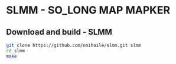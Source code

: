 # SLMM - SO_LONG MAP MAPKER

## Download and build - SLMM
```bash
git clone https://github.com/nmihaile/slmm.git slmm
cd slmm
make
```
